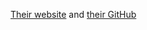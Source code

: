 [Their website](https://www.jetbrains.com/lp/mono/) and [their GitHub](https://github.com/JetBrains/JetBrainsMono)
